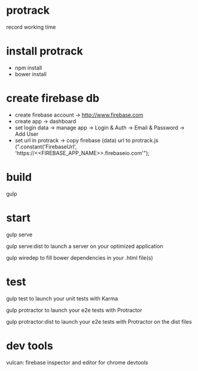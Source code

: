 # protrack
record working time

# install protrack
- npm install
- bower install

# create firebase db
- create firebase account -> http://www.firebase.com
- create app -> dashboard
- set login data -> manage app -> Login & Auth -> Email & Password -> Add User
- set url in protrack -> copy firebase (data) url to protrack.js (".constant('FirebaseUrl', 'https://<<FIREBASE_APP_NAME>>.firebaseio.com'");

# build
gulp

# start
gulp serve

gulp serve:dist to launch a server on your optimized application

gulp wiredep to fill bower dependencies in your .html file(s)

# test
gulp test to launch your unit tests with Karma

gulp protractor to launch your e2e tests with Protractor

gulp protractor:dist to launch your e2e tests with Protractor on the dist files

# dev tools
vulcan: firebase inspector and editor for chrome devtools

